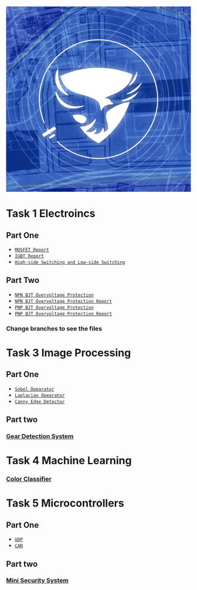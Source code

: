 <p align="center">
  <img src="./Images/Team_Logo.png" />
</p>

# Task 1 Electroincs

## Part One
- [`MOSFET Report`](./Electroincs/MOSFET/MOSFET.pdf)
- [`IGBT Report`](./Electroincs/IGBT/IGBT.pdf)
- [`High-side Switching and Low-side Switching`](./Electroincs/Low-side%20and%20High-side/High-side%20and%20Low-side%20Switching.pdf)

## Part Two

- [`NPN BJT Overvoltage Protection`](./Electroincs/Overvoltage/NPN%20Proteus/)
- [`NPN BJT Overvoltage Protection Report`](./Electroincs/Overvoltage/NPN%20Proteus/NPN%20Overvoltage.pdf)
- [`PNP BJT Overvoltage Protection`](./Electroincs/Overvoltage/PNP/)
- [`PNP BJT Overvoltage Protection Report`](./Electroincs/Overvoltage/PNP/PNP%20Overvoltage.pdf)

### Change branches to see the files

# Task 3 Image Processing

## Part One

- [`Sobel Opearator`](./image_processing/Reports/Sobel%20Filter/Sobel%20Filter.pdf)
- [`Laplacian Opearator`](./image_processing/Reports/Laplacian%20Filter/Laplacian%20Filter.pdf)
- [`Canny Edge Detector`](./image_processing/Reports/Canny%20Edge/Canny%20Edge.pdf)

## Part two

### [Gear Detection System](./image_processing/gear_detection_system.py)

# Task 4 Machine Learning

### [Color Classifier](./machine_learning/color_classifier.ipynb)

# Task 5 Microcontrollers

## Part One

- [`UDP`](./microcontrollers/Reports/UDP%20Protocol/UDP.pdf)
- [`CAN`](./microcontrollers/Reports/CAN%20Protocol/CAN.pdf)

## Part two

### [Mini Security System](./microcontrollers/mini_security_system/)